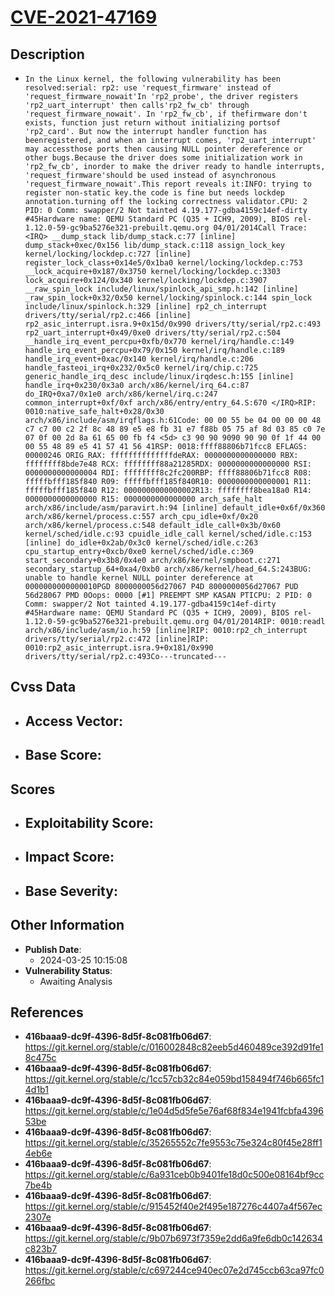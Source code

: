 
# [CVE-2021-47169](https://cve.mitre.org/cgi-bin/cvename.cgi?name=CVE-2021-47169)

## Description

- `In the Linux kernel, the following vulnerability has been resolved:serial: rp2: use 'request_firmware' instead of 'request_firmware_nowait'In 'rp2_probe', the driver registers 'rp2_uart_interrupt' then calls'rp2_fw_cb' through 'request_firmware_nowait'. In 'rp2_fw_cb', if thefirmware don't exists, function just return without initializing portsof 'rp2_card'. But now the interrupt handler function has beenregistered, and when an interrupt comes, 'rp2_uart_interrupt' may accessthose ports then causing NULL pointer dereference or other bugs.Because the driver does some initialization work in 'rp2_fw_cb', inorder to make the driver ready to handle interrupts, 'request_firmware'should be used instead of asynchronous 'request_firmware_nowait'.This report reveals it:INFO: trying to register non-static key.the code is fine but needs lockdep annotation.turning off the locking correctness validator.CPU: 2 PID: 0 Comm: swapper/2 Not tainted 4.19.177-gdba4159c14ef-dirty #45Hardware name: QEMU Standard PC (Q35 + ICH9, 2009), BIOS rel-1.12.0-59-gc9ba5276e321-prebuilt.qemu.org 04/01/2014Call Trace: <IRQ> __dump_stack lib/dump_stack.c:77 [inline] dump_stack+0xec/0x156 lib/dump_stack.c:118 assign_lock_key kernel/locking/lockdep.c:727 [inline] register_lock_class+0x14e5/0x1ba0 kernel/locking/lockdep.c:753 __lock_acquire+0x187/0x3750 kernel/locking/lockdep.c:3303 lock_acquire+0x124/0x340 kernel/locking/lockdep.c:3907 __raw_spin_lock include/linux/spinlock_api_smp.h:142 [inline] _raw_spin_lock+0x32/0x50 kernel/locking/spinlock.c:144 spin_lock include/linux/spinlock.h:329 [inline] rp2_ch_interrupt drivers/tty/serial/rp2.c:466 [inline] rp2_asic_interrupt.isra.9+0x15d/0x990 drivers/tty/serial/rp2.c:493 rp2_uart_interrupt+0x49/0xe0 drivers/tty/serial/rp2.c:504 __handle_irq_event_percpu+0xfb/0x770 kernel/irq/handle.c:149 handle_irq_event_percpu+0x79/0x150 kernel/irq/handle.c:189 handle_irq_event+0xac/0x140 kernel/irq/handle.c:206 handle_fasteoi_irq+0x232/0x5c0 kernel/irq/chip.c:725 generic_handle_irq_desc include/linux/irqdesc.h:155 [inline] handle_irq+0x230/0x3a0 arch/x86/kernel/irq_64.c:87 do_IRQ+0xa7/0x1e0 arch/x86/kernel/irq.c:247 common_interrupt+0xf/0xf arch/x86/entry/entry_64.S:670 </IRQ>RIP: 0010:native_safe_halt+0x28/0x30 arch/x86/include/asm/irqflags.h:61Code: 00 00 55 be 04 00 00 00 48 c7 c7 00 c2 2f 8c 48 89 e5 e8 fb 31 e7 f88b 05 75 af 8d 03 85 c0 7e 07 0f 00 2d 8a 61 65 00 fb f4 <5d> c3 90 90 9090 90 90 0f 1f 44 00 00 55 48 89 e5 41 57 41 56 41RSP: 0018:ffff88806b71fcc8 EFLAGS: 00000246 ORIG_RAX: ffffffffffffffdeRAX: 0000000000000000 RBX: ffffffff8bde7e48 RCX: ffffffff88a21285RDX: 0000000000000000 RSI: 0000000000000004 RDI: ffffffff8c2fc200RBP: ffff88806b71fcc8 R08: fffffbfff185f840 R09: fffffbfff185f840R10: 0000000000000001 R11: fffffbfff185f840 R12: 0000000000000002R13: ffffffff8bea18a0 R14: 0000000000000000 R15: 0000000000000000 arch_safe_halt arch/x86/include/asm/paravirt.h:94 [inline] default_idle+0x6f/0x360 arch/x86/kernel/process.c:557 arch_cpu_idle+0xf/0x20 arch/x86/kernel/process.c:548 default_idle_call+0x3b/0x60 kernel/sched/idle.c:93 cpuidle_idle_call kernel/sched/idle.c:153 [inline] do_idle+0x2ab/0x3c0 kernel/sched/idle.c:263 cpu_startup_entry+0xcb/0xe0 kernel/sched/idle.c:369 start_secondary+0x3b8/0x4e0 arch/x86/kernel/smpboot.c:271 secondary_startup_64+0xa4/0xb0 arch/x86/kernel/head_64.S:243BUG: unable to handle kernel NULL pointer dereference at 0000000000000010PGD 8000000056d27067 P4D 8000000056d27067 PUD 56d28067 PMD 0Oops: 0000 [#1] PREEMPT SMP KASAN PTICPU: 2 PID: 0 Comm: swapper/2 Not tainted 4.19.177-gdba4159c14ef-dirty #45Hardware name: QEMU Standard PC (Q35 + ICH9, 2009), BIOS rel-1.12.0-59-gc9ba5276e321-prebuilt.qemu.org 04/01/2014RIP: 0010:readl arch/x86/include/asm/io.h:59 [inline]RIP: 0010:rp2_ch_interrupt drivers/tty/serial/rp2.c:472 [inline]RIP: 0010:rp2_asic_interrupt.isra.9+0x181/0x990 drivers/tty/serial/rp2.c:493Co---truncated---`

## Cvss Data

- **Access Vector**:
  - 
- **Base Score**:
  - 

## Scores

- **Exploitability Score**:
  - 
- **Impact Score**:
  - 
- **Base Severity**:
  - 

## Other Information

- **Publish Date**:
  - 2024-03-25 10:15:08
- **Vulnerability Status**:
  - Awaiting Analysis

## References

- **416baaa9-dc9f-4396-8d5f-8c081fb06d67**: https://git.kernel.org/stable/c/016002848c82eeb5d460489ce392d91fe18c475c
- **416baaa9-dc9f-4396-8d5f-8c081fb06d67**: https://git.kernel.org/stable/c/1cc57cb32c84e059bd158494f746b665fc14d1b1
- **416baaa9-dc9f-4396-8d5f-8c081fb06d67**: https://git.kernel.org/stable/c/1e04d5d5fe5e76af68f834e1941fcbfa439653be
- **416baaa9-dc9f-4396-8d5f-8c081fb06d67**: https://git.kernel.org/stable/c/35265552c7fe9553c75e324c80f45e28ff14eb6e
- **416baaa9-dc9f-4396-8d5f-8c081fb06d67**: https://git.kernel.org/stable/c/6a931ceb0b9401fe18d0c500e08164bf9cc7be4b
- **416baaa9-dc9f-4396-8d5f-8c081fb06d67**: https://git.kernel.org/stable/c/915452f40e2f495e187276c4407a4f567ec2307e
- **416baaa9-dc9f-4396-8d5f-8c081fb06d67**: https://git.kernel.org/stable/c/9b07b6973f7359e2dd6a9fe6db0c142634c823b7
- **416baaa9-dc9f-4396-8d5f-8c081fb06d67**: https://git.kernel.org/stable/c/c697244ce940ec07e2d745ccb63ca97fc0266fbc
